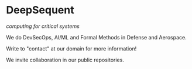 # DeepSequent

*computing for critical systems*

We do DevSecOps, AI/ML and Formal Methods in Defense and Aerospace.

Write to "contact" at our domain for more information!

We invite collaboration in our public repositories.

